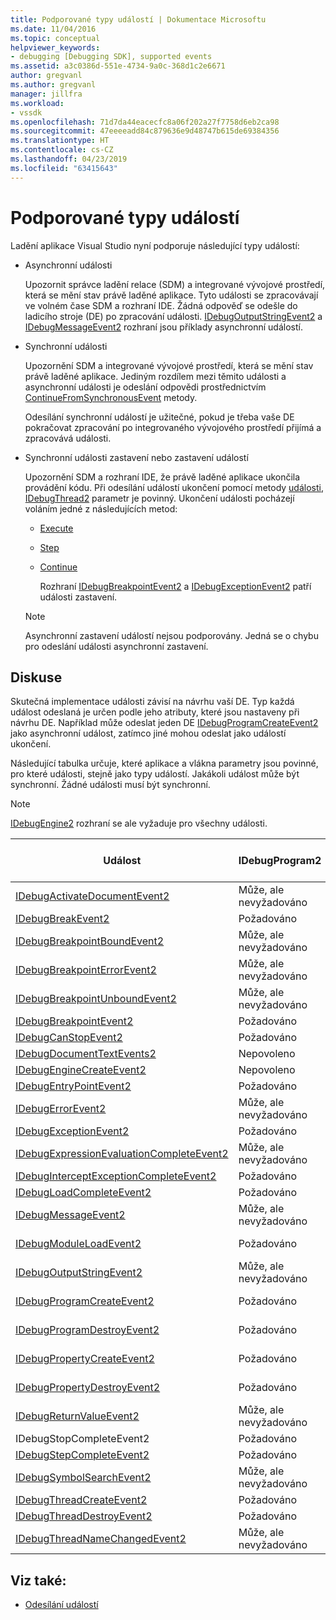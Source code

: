 ```yaml
---
title: Podporované typy událostí | Dokumentace Microsoftu
ms.date: 11/04/2016
ms.topic: conceptual
helpviewer_keywords:
- debugging [Debugging SDK], supported events
ms.assetid: a3c0386d-551e-4734-9a0c-368d1c2e6671
author: gregvanl
ms.author: gregvanl
manager: jillfra
ms.workload:
- vssdk
ms.openlocfilehash: 71d7da44eacecfc8a06f202a27f7758d6eb2ca98
ms.sourcegitcommit: 47eeeeadd84c879636e9d48747b615de69384356
ms.translationtype: HT
ms.contentlocale: cs-CZ
ms.lasthandoff: 04/23/2019
ms.locfileid: "63415643"
---
```

# <a name="supported-event-types"></a>Podporované typy událostí
Ladění aplikace Visual Studio nyní podporuje následující typy událostí:

- Asynchronní události

   Upozornit správce ladění relace (SDM) a integrované vývojové prostředí, která se mění stav právě laděné aplikace. Tyto události se zpracovávají ve volném čase SDM a rozhraní IDE. Žádná odpověď se odešle do ladicího stroje (DE) po zpracování události. [IDebugOutputStringEvent2](../../extensibility/debugger/reference/idebugoutputstringevent2.md) a [IDebugMessageEvent2](../../extensibility/debugger/reference/idebugmessageevent2.md) rozhraní jsou příklady asynchronní událostí.

- Synchronní události

   Upozornění SDM a integrované vývojové prostředí, která se mění stav právě laděné aplikace. Jediným rozdílem mezi těmito události a asynchronní události je odeslání odpovědi prostřednictvím [ContinueFromSynchronousEvent](../../extensibility/debugger/reference/idebugengine2-continuefromsynchronousevent.md) metody.

   Odesílání synchronní událostí je užitečné, pokud je třeba vaše DE pokračovat zpracování po integrovaného vývojového prostředí přijímá a zpracovává události.

- Synchronní události zastavení nebo zastavení událostí

   Upozornění SDM a rozhraní IDE, že právě laděné aplikace ukončila provádění kódu. Při odesílání událostí ukončení pomocí metody [události](../../extensibility/debugger/reference/idebugeventcallback2-event.md), [IDebugThread2](../../extensibility/debugger/reference/idebugthread2.md) parametr je povinný. Ukončení události pocházejí voláním jedné z následujících metod:

  - [Execute](../../extensibility/debugger/reference/idebugprogram2-execute.md)

  - [Step](../../extensibility/debugger/reference/idebugprogram2-step.md)

  - [Continue](../../extensibility/debugger/reference/idebugprogram2-continue.md)

    Rozhraní [IDebugBreakpointEvent2](../../extensibility/debugger/reference/idebugbreakpointevent2.md) a [IDebugExceptionEvent2](../../extensibility/debugger/reference/idebugexceptionevent2.md) patří události zastavení.

  > [!NOTE]
  > Asynchronní zastavení událostí nejsou podporovány. Jedná se o chybu pro odeslání události asynchronní zastavení.

## <a name="discussion"></a>Diskuse
 Skutečná implementace události závisí na návrhu vaší DE. Typ každá událost odeslaná je určen podle jeho atributy, které jsou nastaveny při návrhu DE. Například může odeslat jeden DE [IDebugProgramCreateEvent2](../../extensibility/debugger/reference/idebugprogramcreateevent2.md) jako asynchronní událost, zatímco jiné mohou odeslat jako událostí ukončení.

 Následující tabulka určuje, které aplikace a vlákna parametry jsou povinné, pro které události, stejně jako typy událostí. Jakákoli událost může být synchronní. Žádné události musí být synchronní.

> [!NOTE]
> [IDebugEngine2](../../extensibility/debugger/reference/idebugengine2.md) rozhraní se ale vyžaduje pro všechny události.

|Událost|IDebugProgram2|IDebugThread2|Zastavuje se události|
|-----------|--------------------|-------------------|---------------------|
|[IDebugActivateDocumentEvent2](../../extensibility/debugger/reference/idebugactivatedocumentevent2.md)|Může, ale nevyžadováno|Může, ale nevyžadováno|Ne|
|[IDebugBreakEvent2](../../extensibility/debugger/reference/idebugbreakevent2.md)|Požadováno|Požadováno|Ano|
|[IDebugBreakpointBoundEvent2](../../extensibility/debugger/reference/idebugbreakpointboundevent2.md)|Může, ale nevyžadováno|Může, ale nevyžadováno|Ne|
|[IDebugBreakpointErrorEvent2](../../extensibility/debugger/reference/idebugbreakpointerrorevent2.md)|Může, ale nevyžadováno|Může, ale nevyžadováno|Ne|
|[IDebugBreakpointUnboundEvent2](../../extensibility/debugger/reference/idebugbreakpointunboundevent2.md)|Může, ale nevyžadováno|Může, ale nevyžadováno|Ne|
|[IDebugBreakpointEvent2](../../extensibility/debugger/reference/idebugbreakpointevent2.md)|Požadováno|Požadováno|Ano|
|[IDebugCanStopEvent2](../../extensibility/debugger/reference/idebugcanstopevent2.md)|Požadováno|Požadováno|Ne|
|[IDebugDocumentTextEvents2](../../extensibility/debugger/reference/idebugdocumenttextevents2.md)|Nepovoleno|Nepovoleno|Ne|
|[IDebugEngineCreateEvent2](../../extensibility/debugger/reference/idebugenginecreateevent2.md)|Nepovoleno|Nepovoleno|Ne|
|[IDebugEntryPointEvent2](../../extensibility/debugger/reference/idebugentrypointevent2.md)|Požadováno|Požadováno|Ano|
|[IDebugErrorEvent2](../../extensibility/debugger/reference/idebugerrorevent2.md)|Může, ale nevyžadováno|Může, ale nevyžadováno|Může být|
|[IDebugExceptionEvent2](../../extensibility/debugger/reference/idebugexceptionevent2.md)|Požadováno|Požadováno|Ano|
|[IDebugExpressionEvaluationCompleteEvent2](../../extensibility/debugger/reference/idebugexpressionevaluationcompleteevent2.md)|Může, ale nevyžadováno|Může, ale nevyžadováno|Může být|
|[IDebugInterceptExceptionCompleteEvent2](../../extensibility/debugger/reference/idebuginterceptexceptioncompleteevent2.md)|Požadováno|Požadováno|Ano|
|[IDebugLoadCompleteEvent2](../../extensibility/debugger/reference/idebugloadcompleteevent2.md)|Požadováno|Požadováno|Ano|
|[IDebugMessageEvent2](../../extensibility/debugger/reference/idebugmessageevent2.md)|Může, ale nevyžadováno|Může, ale nevyžadováno|Může být|
|[IDebugModuleLoadEvent2](../../extensibility/debugger/reference/idebugmoduleloadevent2.md)|Požadováno|Může, ale nevyžadováno|Ne|
|[IDebugOutputStringEvent2](../../extensibility/debugger/reference/idebugoutputstringevent2.md)|Může, ale nevyžadováno|Může, ale nevyžadováno|Ne|
|[IDebugProgramCreateEvent2](../../extensibility/debugger/reference/idebugprogramcreateevent2.md)|Požadováno|Může, ale nevyžadováno|Ne|
|[IDebugProgramDestroyEvent2](../../extensibility/debugger/reference/idebugprogramdestroyevent2.md)|Požadováno|Může, ale nevyžadováno|Ne|
|[IDebugPropertyCreateEvent2](../../extensibility/debugger/reference/idebugpropertycreateevent2.md)|Požadováno|Může, ale nevyžadováno|Ne|
|[IDebugPropertyDestroyEvent2](../../extensibility/debugger/reference/idebugpropertydestroyevent2.md)|Požadováno|Může, ale nevyžadováno|Ne|
|[IDebugReturnValueEvent2](../../extensibility/debugger/reference/idebugreturnvalueevent2.md)|Může, ale nevyžadováno|Může, ale nevyžadováno|Ne|
|IDebugStopCompleteEvent2|Požadováno|Požadováno|Ano|
|[IDebugStepCompleteEvent2](../../extensibility/debugger/reference/idebugstepcompleteevent2.md)|Požadováno|Požadováno|Ano|
|[IDebugSymbolSearchEvent2](../../extensibility/debugger/reference/idebugsymbolsearchevent2.md)|Může, ale nevyžadováno|Může, ale nevyžadováno|Ne|
|[IDebugThreadCreateEvent2](../../extensibility/debugger/reference/idebugthreadcreateevent2.md)|Požadováno|Požadováno|Ne|
|[IDebugThreadDestroyEvent2](../../extensibility/debugger/reference/idebugthreaddestroyevent2.md)|Požadováno|Požadováno|Ne|
|[IDebugThreadNameChangedEvent2](../../extensibility/debugger/reference/idebugthreadnamechangedevent2.md)|Může, ale nevyžadováno|Může, ale nevyžadováno|Ne|

## <a name="see-also"></a>Viz také:
- [Odesílání událostí](../../extensibility/debugger/sending-events.md)